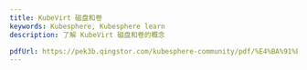 ```yaml
---
title: KubeVirt 磁盘和卷
keywords: Kubesphere, Kubesphere learn
description: 了解 KubeVirt 磁盘和卷的概念

pdfUrl: https://pek3b.qingstor.com/kubesphere-community/pdf/%E4%BA%91%E5%8E%9F%E7%94%9F%E5%AE%9E%E6%88%98/KubeVirt%20%E8%99%9A%E6%8B%9F%E6%9C%BA%E8%B4%9F%E8%BD%BD%E7%AE%A1%E7%90%86-KubeVirt%E6%A0%B8%E5%BF%83%E6%A6%82%E5%BF%B5%E8%A7%A3%E6%9E%90.pdf
---
```

